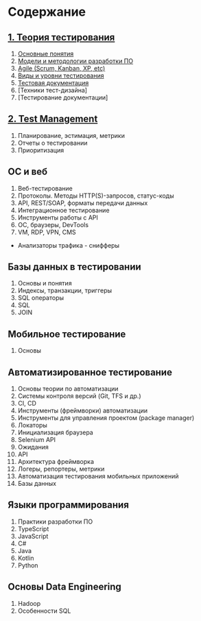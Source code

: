 # Содержание

## [1. Теория тестирования](001.%20Testing-Theory)
1. [Основные понятия](001.%20Testing-Theory/001.%20Basic-concepts-of-testing.md)
2. [Модели и методологии разработки ПО](001.%20Testing-Theory/002.%20Types-and-levels-of-testing.md)
3. [Agile (Scrum, Kanban, XP, etc)](001.%20Testing-Theory/003.%20Software-development-models-and-methodologies.md)
4. [Виды и уровни тестирования](001.%20Testing-Theory/004.%20Test-documentation.md)
5. [Тестовая документация](001.%20Testing-Theory/005.%20Agile-(Scrum,-Kanban,-XP,-etc.).md)
6. [Техники тест-дизайна]
7. [Тестирование документации]

## [2. Test Management](002.%20Test-Management)
1. Планирование, эстимация, метрики
2. Отчеты о тестировании
3. Приоритизация

## ОС и веб
1. Веб-тестирование
2. Протоколы. Методы HTTP(S)-запросов, статус-коды
3. API, REST/SOAP, форматы передачи данных
4. Интеграционное тестирование
5. Инструменты работы с API
6. ОС, браузеры, DevTools
7. VM, RDP, VPN, CMS
- Анализаторы трафика - снифферы

## Базы данных в тестировании
1. Основы и понятия
2. Индексы, транзакции, триггеры
3. SQL операторы
4. SQL
5. JOIN

## Мобильное тестирование
1. Основы

## Автоматизированное тестирование
1. Основы теории по автоматизации
2. Системы контроля версий (Git, TFS и др.)
3. CI, CD
4. Инструменты (фреймворки) автоматизации
5. Инструменты для управления проектом (package manager)
6. Локаторы
7. Инициализация браузера
8. Selenium API
9. Ожидания
10. API
11. Архитектура фреймворка
12. Логеры, репортеры, метрики
13. Автоматизация тестирования мобильных приложений
14. Базы данных

## Языки программирования
1. Практики разработки ПО
2. TypeScript
3. JavaScript
4. C#
5. Java
6. Kotlin
7. Python

## Основы Data Engineering
1. Hadoop
2. Особенности SQL